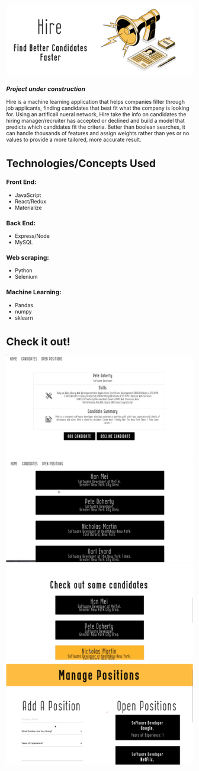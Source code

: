 ![hire](./public/hire_banner.png)

### ***Project under construction***
Hire is a machine learning application that helps companies filter through job applicants, finding candidates that best fit what the company is looking for. Using an artificail nueral network, Hire take the info on candidates the hiring manager/recruiter has accepted or declined and build a model that predicts which candidates fit the criteria. Better than boolean searches, it can handle thousands of features and assign weights rather than yes or no values to provide a more tailored, more accurate result. 

# Technologies/Concepts Used
### Front End: 
- JavaScript
- React/Redux
- Materialize 

### Back End:
- Express/Node
- MySQL

### Web scraping:
- Python
- Selenium 

### Machine Learning:
- Pandas
- numpy
- sklearn  

# Check it out!

![hire](./public/hire_candidate_card.png)
![hire](./public/hire_candidate_list.png)
![hire](./public/hire_home_candidates.png)
![hire](./public/hire_manage_positions.png)

